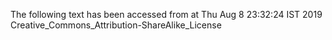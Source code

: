 The following text has been accessed from at Thu Aug 8 23:32:24 IST 2019
Creative_Commons_Attribution-ShareAlike_License
